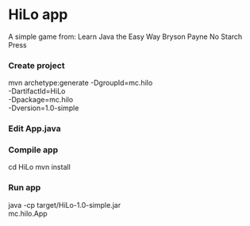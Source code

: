 
# HiLo app
A simple game from:
Learn Java the Easy Way
Bryson Payne
No Starch Press

### Create project
mvn archetype:generate -DgroupId=mc.hilo \
  -DartifactId=HiLo \
  -Dpackage=mc.hilo \
  -Dversion=1.0-simple

### Edit App.java

### Compile app
cd HiLo
mvn install

### Run app
java -cp target/HiLo-1.0-simple.jar \
    mc.hilo.App
  
  